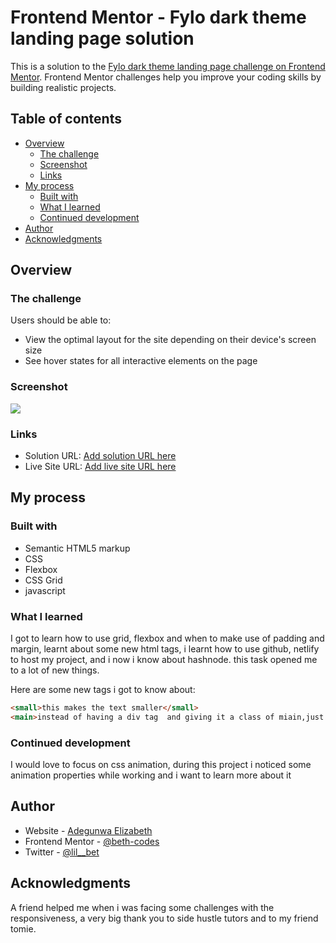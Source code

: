 # Frontend Mentor - Fylo dark theme landing page solution

This is a solution to the [Fylo dark theme landing page challenge on Frontend Mentor](https://www.frontendmentor.io/challenges/fylo-dark-theme-landing-page-5ca5f2d21e82137ec91a50fd). Frontend Mentor challenges help you improve your coding skills by building realistic projects. 

## Table of contents

- [Overview](#overview)
  - [The challenge](#the-challenge)
  - [Screenshot](#screenshot)
  - [Links](#links)
- [My process](#my-process)
  - [Built with](#built-with)
  - [What I learned](#what-i-learned)
  - [Continued development](#continued-development)
- [Author](#author)
- [Acknowledgments](#acknowledgments)


## Overview

### The challenge

Users should be able to:

- View the optimal layout for the site depending on their device's screen size
- See hover states for all interactive elements on the page

### Screenshot

![](./screenshot.jpg)


### Links

- Solution URL: [Add solution URL here]()
- Live Site URL: [Add live site URL here](https://priceless-engelbart-8a84ee.netlify.app/)

## My process

### Built with

- Semantic HTML5 markup
- CSS
- Flexbox
- CSS Grid
- javascript


### What I learned


I got to learn how to use grid, flexbox and when to make use of padding and margin, learnt about some new html tags, i learnt how to use github, netlify to host my project, and i now i know about hashnode. this task opened me to a lot of new things.

Here are some new tags i got to know about:

```html
<small>this makes the text smaller</small>
<main>instead of having a div tag  and giving it a class of miain,just use main tag</main>
```

### Continued development


I would love to focus on css animation, during this project i noticed some animation properties while working and i want to learn more about it


## Author

- Website - [Adegunwa Elizabeth](https://www.your-site.com)
- Frontend Mentor - [@beth-codes](https://www.frontendmentor.io/profile/beth-codes)
- Twitter - [@lil__bet](https://www.twitter.com/lil__bet)


## Acknowledgments

A friend helped me when i was facing some challenges with the responsiveness, a very big thank you to side hustle tutors and to my friend tomie.

